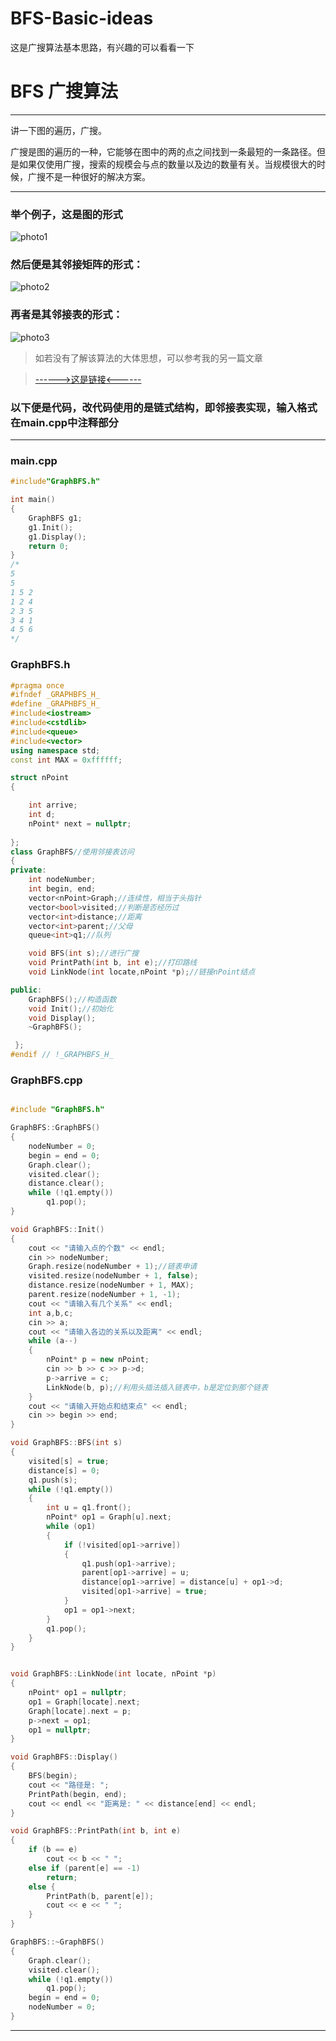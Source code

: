 # BFS-Basic-ideas
这是广搜算法基本思路，有兴趣的可以看看一下

# BFS 广搜算法

---

讲一下图的遍历，广搜。

广搜是图的遍历的一种，它能够在图中的两的点之间找到一条最短的一条路径。但是如果仅使用广搜，搜索的规模会与点的数量以及边的数量有关。当规模很大的时候，广搜不是一种很好的解决方案。

---

### 举个例子，这是图的形式
![photo1](./BFSPhotos/photo1.png)

### 然后便是其邻接矩阵的形式：
![photo2](./BFSPhotos/photo2.png)

### 再者是其邻接表的形式：
![photo3](./BFSPhotos/photo3.png)


>如若没有了解该算法的大体思想，可以参考我的另一篇文章

>[------>这是链接<------](https://www.cnblogs.com/Yunrui-blogs/p/11075213.html)

### 以下便是代码，改代码使用的是链式结构，即邻接表实现，输入格式在main.cpp中注释部分

---

### main.cpp

```C++
#include"GraphBFS.h"

int main()
{
	GraphBFS g1;
	g1.Init();
	g1.Display();
	return 0;
}
/*
5
5
1 5 2
1 2 4
2 3 5
3 4 1
4 5 6
*/

```

### GraphBFS.h

```C++
#pragma once
#ifndef _GRAPHBFS_H_
#define _GRAPHBFS_H_
#include<iostream>
#include<cstdlib>
#include<queue>
#include<vector>
using namespace std;
const int MAX = 0xffffff;

struct nPoint
{

	int arrive;
	int d;
	nPoint* next = nullptr;
	
};
class GraphBFS//使用邻接表访问
{
private:
	int nodeNumber;
	int begin, end;
	vector<nPoint>Graph;//连续性，相当于头指针
	vector<bool>visited;//判断是否经历过
	vector<int>distance;//距离
	vector<int>parent;//父母
	queue<int>q1;//队列

	void BFS(int s);//进行广搜
	void PrintPath(int b, int e);//打印路线
	void LinkNode(int locate,nPoint *p);//链接nPoint结点

public:
	GraphBFS();//构造函数
	void Init();//初始化
	void Display();
	~GraphBFS();

 };
#endif // !_GRAPHBFS_H_

```

### GraphBFS.cpp

```c++

#include "GraphBFS.h"

GraphBFS::GraphBFS()
{
	nodeNumber = 0;
	begin = end = 0;
	Graph.clear();
	visited.clear();
	distance.clear();
	while (!q1.empty())
		q1.pop();
}

void GraphBFS::Init()
{
	cout << "请输入点的个数" << endl;
	cin >> nodeNumber;
	Graph.resize(nodeNumber + 1);//链表申请
	visited.resize(nodeNumber + 1, false);
	distance.resize(nodeNumber + 1, MAX);
	parent.resize(nodeNumber + 1, -1);
	cout << "请输入有几个关系" << endl;
	int a,b,c;
	cin >> a;
	cout << "请输入各边的关系以及距离" << endl;
	while (a--)
	{
		nPoint* p = new nPoint;
		cin >> b >> c >> p->d;
		p->arrive = c;
		LinkNode(b, p);//利用头插法插入链表中，b是定位到那个链表
	}
	cout << "请输入开始点和结束点" << endl;
	cin >> begin >> end;
}

void GraphBFS::BFS(int s)
{
	visited[s] = true;
	distance[s] = 0;
	q1.push(s);
	while (!q1.empty())
	{
		int u = q1.front();
		nPoint* op1 = Graph[u].next;
		while (op1)
		{
			if (!visited[op1->arrive])
			{
				q1.push(op1->arrive);
				parent[op1->arrive] = u;
				distance[op1->arrive] = distance[u] + op1->d;
				visited[op1->arrive] = true;
			}
			op1 = op1->next;
		}
		q1.pop();
	}
}


void GraphBFS::LinkNode(int locate, nPoint *p)
{
	nPoint* op1 = nullptr;
	op1 = Graph[locate].next;
	Graph[locate].next = p;
	p->next = op1;
	op1 = nullptr;
}

void GraphBFS::Display()
{
	BFS(begin);
	cout << "路径是: ";
	PrintPath(begin, end);
	cout << endl << "距离是: " << distance[end] << endl;
}

void GraphBFS::PrintPath(int b, int e)
{
	if (b == e)
		cout << b << " ";
	else if (parent[e] == -1)
		return;
	else {
		PrintPath(b, parent[e]);
		cout << e << " ";
	}
}

GraphBFS::~GraphBFS()
{
	Graph.clear();
	visited.clear();
	while (!q1.empty())
		q1.pop();
	begin = end = 0;
	nodeNumber = 0;
}

```

---



